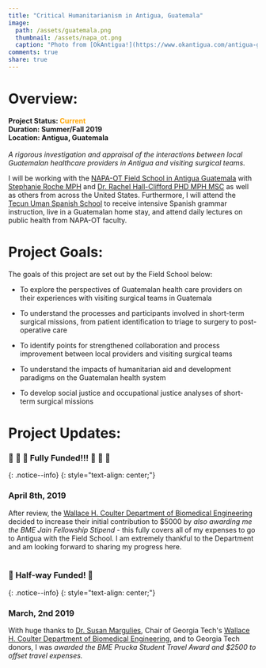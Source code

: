 ```yaml
---
title: "Critical Humanitarianism in Antigua, Guatemala"
image:
  path: /assets/guatemala.png
  thumbnail: /assets/napa_ot.png
  caption: "Photo from [OkAntigua!](https://www.okantigua.com/antigua-guatemala-map/)"
comments: true
share: true
---
```


# Overview:
__Project Status: <span style="color: orange"> Current</span>__ <br>
__Duration: Summer/Fall 2019__ <br>
__Location: Antigua, Guatemala__ <br><br>
*A rigorous investigation and appraisal of the interactions between local Guatemalan healthcare providers in Antigua and visiting surgical teams.*

I will be working with the [NAPA-OT Field School in Antigua Guatemala](http://napaotguatemala.org/) with [Stephanie Roche MPH](https://www.linkedin.com/in/stephaniedroche/) and [Dr. Rachel Hall-Clifford PHD MPH MSC](https://www.agnesscott.edu/academics/faculty/rachel-hall-clifford.html) as well as others from across the United States. Furthermore, I will attend the [Tecun Uman Spanish School](https://www.tecunumanschool.edu.gt/) to receive intensive Spanish grammar instruction, live in a Guatemalan home stay, and attend daily lectures on public health from NAPA-OT faculty.

# Project Goals:

The goals of this project are set out by the Field School below:

* To explore the perspectives of Guatemalan health care providers on their experiences with visiting surgical teams in Guatemala

* To understand the processes and participants involved in short-term surgical missions, from patient identification to triage to surgery to post-operative care

* To identify points for strengthened collaboration and process improvement between local providers and visiting surgical teams

* To understand the impacts of humanitarian aid and development paradigms on the Guatemalan health system

* To develop social justice and occupational justice analyses of short-term surgical missions

# Project Updates:

### :tada: :tada: :tada: Fully Funded!!! :tada: :tada: :tada:
{: .notice--info}
{: style="text-align: center;"}

### April 8th, 2019

 After review, the [Wallace H. Coulter Department of Biomedical Engineering](https://www.bme.gatech.edu/) decided to increase their initial contribution to $5000 by *also awarding me the BME Jain Fellowship Stipend* - this fully covers all of my expenses to go to Antigua with the Field School. I am extremely thankful to the Department and am looking forward to sharing my progress here.<br><br>



### :tada: Half-way Funded! :tada:
{: .notice--info}
{: style="text-align: center;"}

### March, 2nd 2019

 With huge thanks to [Dr. Susan Margulies](https://bme.gatech.edu/bme/faculty/Susan-Margulies), Chair of Georgia Tech's [Wallace H. Coulter Department of Biomedical Engineering](https://www.bme.gatech.edu/), and to Georgia Tech donors, I was *awarded the BME Prucka Student Travel Award and $2500 to offset travel expenses.*
